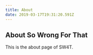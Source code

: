 ```yaml
---
title: About
date: 2019-03-17T19:31:20.591Z
---
```


## About So Wrong For That

This is the about page of SW4T.
